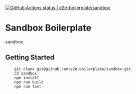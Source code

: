 [![GitHub Actions status | e2e-boilerplate/sandbox](https://github.com/e2e-boilerplate/sandbox/workflows/sandbox/badge.svg)](https://github.com/e2e-boilerplate/sandbox/actions?workflow=sandbox)
    
# Sandbox Boilerplate
    
sandbox.
    
## Getting Started
    	git clone git@github.com:e2e-boilerplate/sandbox.git
    	cd sandbox
    	npm install
    	npm run build
    	npm run test
